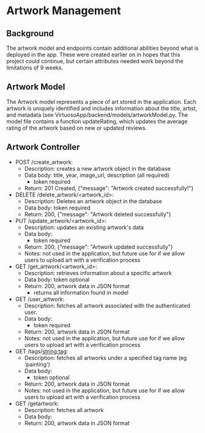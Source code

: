 # Artwork Management

## Background 

The artwork model and endpoints contain additional abilities beyond what is deployed in the app. These were created earlier on in hopes that this project could continue, but certain attributes needed work beyond the limitations of 9 weeks. 

## Artwork Model

The Artwork model represents a piece of art stored in the application. Each artwork is uniquely identified and includes information about the title, artist, and metadata (see VirtuosoApp/backend/models/artworkModel.py. 
The model file contains a function updateRating, which updates the average rating of the artwork based on new or updated reviews.

## Artwork Controller

 *  POST /create_artwork:
    * Description: creates a new artwork object in the database
    * Data body: title, year, image_url, description (all required)
        * token required
    * Return: 201 Created, {"message": "Artwork created successfully!"}
 *  DELETE /delete_artwork/<artwork_id>:
    * Description: Deletes an artwork object in the database
    * Data body: token required
    * Return: 200, {"message": "Artwork deleted successfully"}
 *  PUT /update_artwork/<artwork_id>:
    * Description: updates an existing artwork's data
    * Data body: 
       * token required
    * Return: 200, {"message": "Artwork updated successfully"}
    * Notes: not used in the application, but future use for if we allow users to upload art with a verification process
 *  GET /get_artwork/<artwork_id>:
    * Description: retrieves information about a specific artwork
    * Data body: token optional
    * Return: 200, artwork data in JSON format
         *  returns all information found in model 
 *  GET /user_artwork:
    * Description: fetches all artwork associated with the authenticated user.
    * Data body: 
       * token required
    * Return: 200, artwork data in JSON format
    * Notes: not used in the application, but future use for if we allow users to upload art with a verification process
 *  GET /tags/<string:tag>:
    * Description: fetches all artworks under a specified tag name (eg 'painting')
    * Data body: 
       * token optional
    * Return: 200, artwork data in JSON format
    * Notes: not used in the application, but future use for if we allow users to upload art with a verification process
 *  GET /getartwork:
    * Description: fetches all artwork
    * Data body: 
    * Return: 200, artwork data in JSON format
